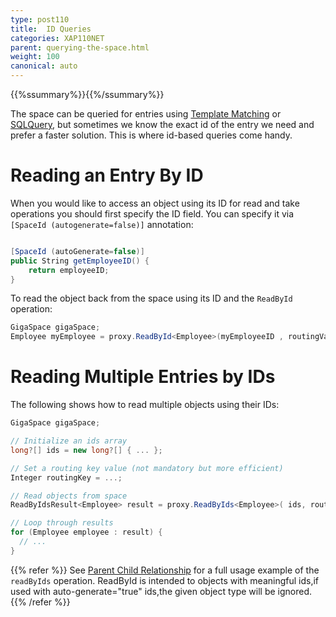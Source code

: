 ```yaml
---
type: post110
title:  ID Queries
categories: XAP110NET
parent: querying-the-space.html
weight: 100
canonical: auto
---
```


{{%ssummary%}}{{%/ssummary%}}

The space can be queried for entries using [Template Matching](./query-template-matching.html) or [SQLQuery](./query-sql.html), but sometimes we know the exact id of the entry we need and prefer a faster solution. This is where id-based queries come handy.

# Reading an Entry By ID

When you would like to access an object using its ID for read and take operations you should first specify the ID field. You can specify it via `[SpaceId (autogenerate=false)]` annotation:


```csharp

[SpaceId (autoGenerate=false)]
public String getEmployeeID() {
    return employeeID;
}
```

To read the object back from the space using its ID and the `ReadById` operation:


```csharp
GigaSpace gigaSpace;
Employee myEmployee = proxy.ReadById<Employee>(myEmployeeID , routingValue);
```

# Reading Multiple Entries by IDs

The following shows how to read multiple objects using their IDs:


```csharp
GigaSpace gigaSpace;

// Initialize an ids array
long?[] ids = new long?[] { ... };

// Set a routing key value (not mandatory but more efficient)
Integer routingKey = ...;

// Read objects from space
ReadByIdsResult<Employee> result = proxy.ReadByIds<Employee>( ids, routingKey);

// Loop through results
for (Employee employee : result) {
  // ...
}

```

{{% refer %}}
See [Parent Child Relationship](/sbp/parent-child-relationship.html) for a full usage example of the `readByIds` operation.
ReadById is intended to objects with meaningful ids,if used with auto-generate="true" ids,the given object type will be ignored.
{{% /refer %}}

